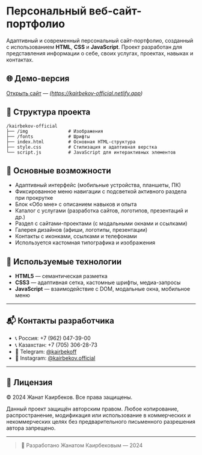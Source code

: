 # Персональный веб-сайт-портфолио

Адаптивный и современный персональный сайт-портфолио, созданный с использованием **HTML**, **CSS** и **JavaScript**. Проект разработан для представления информации о себе, своих услугах, проектах, навыках и контактах.

## 🌐 Демо-версия

[Открыть сайт](#) — *(https://kairbekov-official.netlify.app)*

## 📁 Структура проекта

```
/kairbekov-official 
├── /img               # Изображения   
├── /fonts             # Шрифты       
├── index.html         # Основная HTML-структура
├── style.css          # Стилизация и адаптивная верстка
└── script.js          # JavaScript для интерактивных элементов
```

## 🔧 Основные возможности

- Адаптивный интерфейс (мобильные устройства, планшеты, ПК)
- Фиксированное меню навигации с подсветкой активного раздела при прокрутке
- Блок «Обо мне» с описанием навыков и опыта
- Каталог с услугами (разработка сайтов, логотипов, презентаций и др.)
- Раздел с сайтами-проектами (с модальными окнами и ссылками)
- Галерея дизайнов (афиши, логотипы, презентации)
- Контакты с иконками, ссылками и телефонами
- Используется кастомная типографика и изображения

## 🧰 Используемые технологии

- **HTML5** — семантическая разметка
- **CSS3** — адаптивная сетка, кастомные шрифты, медиа-запросы
- **JavaScript** — взаимодействие с DOM, модальные окна, мобильное меню

---

## 📬 Контакты разработчика

- 📞 Россия: +7 (962) 047-39-00  
- 📞 Казахстан: +7 (705) 306-28-73  
- 💬 Telegram: [@kairbekoff](https://t.me/kairbekoff)  
- 📸 Instagram: [@kairbekov.official](https://www.instagram.com/kairbekov.official)

---
## 📄 Лицензия

© 2024 Жанат Каирбеков. Все права защищены.

Данный проект защищён авторским правом. Любое копирование, распространение, модификация или использование в коммерческих и некоммерческих целях без предварительного письменного разрешения автора запрещено.

---

> 🖤 Разработано Жанатом Каирбековым — 2024